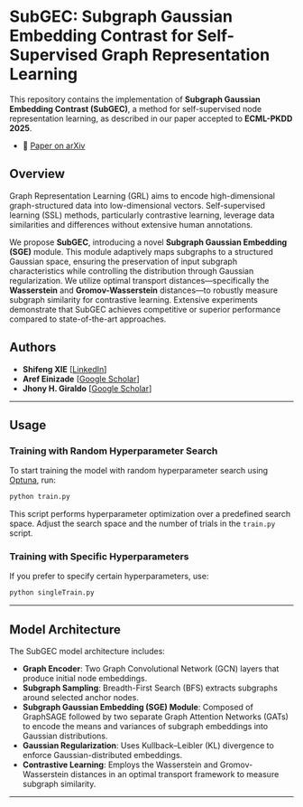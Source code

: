 # SubGEC: Subgraph Gaussian Embedding Contrast for Self-Supervised Graph Representation Learning

This repository contains the implementation of **Subgraph Gaussian Embedding Contrast (SubGEC)**, a method for self-supervised node representation learning, as described in our paper accepted to **ECML-PKDD 2025**.

* 📄 [Paper on arXiv](http://arxiv.org/abs/2505.23529)

## Overview

Graph Representation Learning (GRL) aims to encode high-dimensional graph-structured data into low-dimensional vectors. Self-supervised learning (SSL) methods, particularly contrastive learning, leverage data similarities and differences without extensive human annotations.

We propose **SubGEC**, introducing a novel **Subgraph Gaussian Embedding (SGE)** module. This module adaptively maps subgraphs to a structured Gaussian space, ensuring the preservation of input subgraph characteristics while controlling the distribution through Gaussian regularization. We utilize optimal transport distances—specifically the **Wasserstein** and **Gromov-Wasserstein** distances—to robustly measure subgraph similarity for contrastive learning. Extensive experiments demonstrate that SubGEC achieves competitive or superior performance compared to state-of-the-art approaches.

## Authors

* **Shifeng XIE** \[[LinkedIn](https://www.linkedin.com/in/shifeng-xie-953757209)]
* **Aref Einizade** \[[Google Scholar](https://scholar.google.com/citations?user=ZEQyAaAAAAAJ&hl=en)]
* **Jhony H. Giraldo** \[[Google Scholar](https://scholar.google.com/citations?user=iwzmGKwAAAAJ&hl=en)]

---

## Usage

### Training with Random Hyperparameter Search

To start training the model with random hyperparameter search using [Optuna](https://optuna.org/), run:

```bash
python train.py
```

This script performs hyperparameter optimization over a predefined search space. Adjust the search space and the number of trials in the `train.py` script.

### Training with Specific Hyperparameters

If you prefer to specify certain hyperparameters, use:

```bash
python singleTrain.py
```

---

## Model Architecture

The SubGEC model architecture includes:

* **Graph Encoder**: Two Graph Convolutional Network (GCN) layers that produce initial node embeddings.
* **Subgraph Sampling**: Breadth-First Search (BFS) extracts subgraphs around selected anchor nodes.
* **Subgraph Gaussian Embedding (SGE) Module**: Composed of GraphSAGE followed by two separate Graph Attention Networks (GATs) to encode the means and variances of subgraph embeddings into Gaussian distributions.
* **Gaussian Regularization**: Uses Kullback–Leibler (KL) divergence to enforce Gaussian-distributed embeddings.
* **Contrastive Learning**: Employs the Wasserstein and Gromov-Wasserstein distances in an optimal transport framework to measure subgraph similarity.

---
